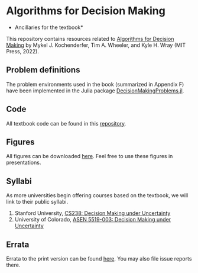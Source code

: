 # Algorithms for Decision Making
* Ancillaries for the textbook*

This repository contains resources related to [Algorithms for Decision Making](https://algorithmsbook.com/decisionmaking) by Mykel J. Kochenderfer, Tim A. Wheeler, and Kyle H. Wray (MIT Press, 2022).

## Problem definitions

The problem environments used in the book (summarized in Appendix F) have been implemented in the Julia package [DecisionMakingProblems.jl](https://algorithmsbook.com/decisionmaking).

## Code

All textbook code can be found in this [repository](https://github.com/algorithmsbooks/decisionmaking-code).

## Figures

All figures can be downloaded [here](https://github.com/algorithmsbooks/decisionmaking-figures). Feel free to use these figures in presentations.

## Syllabi

As more universities begin offering courses based on the textbook, we will link to their public syllabi.

1. Stanford University, [CS238: Decision Making under Uncertainty](https://cs238.stanford.edu/)
2. University of Colorado, [ASEN 5519-003: Decision Making under Uncertainty](https://www.colorado.edu/aerospace/sites/default/files/attached-files/asen_5519-003_dmu.pdf)

## Errata

Errata to the print version can be found [here](https://github.com/algorithmsbooks/decisionmaking). You may also file issue reports there.

